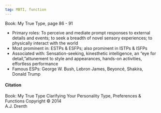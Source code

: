 ```yaml
---
tag: MBTI, function
---
```

Book: My True Type, page 86 - 91


- Primary roles: To perceive and mediate prompt responses to external details and events; to seek a breadth of novel sensory experiences; to physically interact with the world
- Most prominent in: ESTPs & ESFPs; also prominent in ISTPs & ISFPs 
- Associated with: Sensation-seeking, kinesthetic intelligence, an “eye for detail,”attunement to style and appearances, hands-on activities, effortless performance
- Famous ESPs: George W. Bush, Lebron James, Beyoncé, Shakira, Donald Trump

#### Citation
Book: My True Type
Clarifying Your Personality Type, Preferences & Functions
Copyright © 2014  
A.J. Drenth


